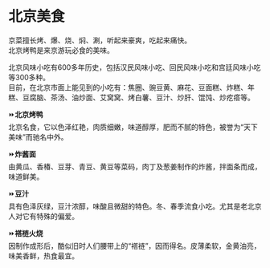 # 北京美食

京菜擅长烤、爆、烧、焖、涮，听起来豪爽，吃起来痛快。   
北京烤鸭是来京游玩必食的美味。   
  
北京风味小吃有600多年历史，包括汉民风味小吃、回民风味小吃和宫廷风味小吃等300多种。   
目前，在北京市面上能见到的小吃有：焦圈、豌豆黄、麻花、豆面糕、炸糕、年糕、豆腐脑、茶汤、油炒面、艾窝窝、烤白薯、豆汁、炒肝、馄饨、炒疙瘩等。   

⏩**北京烤鸭**  
北京名食，它以色泽红艳，肉质细嫩，味道醇厚，肥而不腻的特色，被誉为“天下美味”而驰名中外。   

⏩**炸酱面**  
由黄瓜、香椿、豆芽、青豆、黄豆等菜码，肉丁及葱姜制作的炸酱，拌面条而成，味道鲜美。   

⏩**豆汁**  
具有色泽灰绿，豆汁浓醇，味酸且微甜的特色。冬、春季流食小吃。尤其是老北京人对它有特殊的偏爱。   

⏩**褡裢火烧**  
因制作成形后，酷似旧时人们腰带上的“褡裢”，因而得名。皮薄柔软，金黄油亮，味美香鲜，热食最宜。   